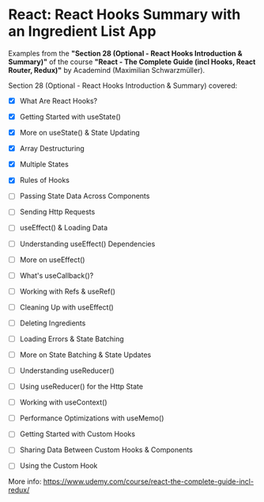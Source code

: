 # React: React Hooks Summary with an Ingredient List App

Examples from the **"Section 28 (Optional - React Hooks Introduction & Summary)"** of the course **"React - The Complete Guide (incl Hooks, React Router, Redux)"** by Academind (Maximilian Schwarzmüller).

Section 28 (Optional - React Hooks Introduction & Summary) covered:

- [x] What Are React Hooks?
- [x] Getting Started with useState()
- [x] More on useState() & State Updating
- [x] Array Destructuring
- [x] Multiple States
- [x] Rules of Hooks
- [ ] Passing State Data Across Components
- [ ] Sending Http Requests
- [ ] useEffect() & Loading Data
- [ ] Understanding useEffect() Dependencies
- [ ] More on useEffect()
- [ ] What's useCallback()?
- [ ] Working with Refs & useRef()
- [ ] Cleaning Up with useEffect()
- [ ] Deleting Ingredients
- [ ] Loading Errors & State Batching
- [ ] More on State Batching & State Updates
- [ ] Understanding useReducer()
- [ ] Using useReducer() for the Http State
- [ ] Working with useContext()
- [ ] Performance Optimizations with useMemo()
- [ ] Getting Started with Custom Hooks
- [ ] Sharing Data Between Custom Hooks & Components
- [ ] Using the Custom Hook


More info: https://www.udemy.com/course/react-the-complete-guide-incl-redux/